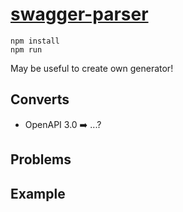 # [swagger-parser](https://github.com/APIDevTools/swagger-parser)
```shell script
npm install
npm run
```

May be useful to create own generator!

## Converts
- OpenAPI 3.0 :arrow_right: ...?

## Problems

## Example